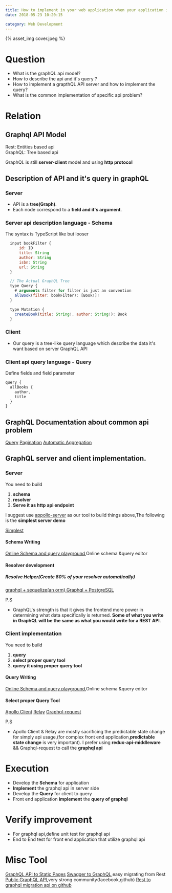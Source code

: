 ```yaml
---
title: How to implement in your web application when your application is supporting REST
date: 2018-05-23 10:20:15

category: Web Development
---
```


{% asset_img cover.jpeg %}

# Question

- What is the graphQL api model?
- How to describe the api and it's query ?
- How to implement a grapthQL API server and how to implement the query?
- What is the common implementation of specific api problem?

# Relation

## Graphql API Model

Rest: Entities based api  
GraphQL: Tree based api

GraphQL is still **server-client** model and using **http protocol**

## Description of API and it's query in graphQL

### Server

- API is a **tree(Graph)**.
- Each node correspond to a **field and it's argument**.

### Server api description language - Schema

The syntax is TypeScript like but looser

```javascript
  input bookFilter {
      id: ID
      title: String
      author: String
      isbn: String
      url: String
  }

  // The Actual GraphQL Tree
  type Query {
    # arguments filter for filter is just an convention
    allBook(filter: bookFilter): [Book!]!
  }

  type Mutation {
    createBook(title: String!, author: String!): Book
  }
```

### Client

- Our query is a tree-like query language which describe the data it's want based on server GraphQL API

### Client api query language - Query

Define fields and field parameter

```javascript
query {
  allBooks {
    author,
    title
  }
}
```

## GraphQL Documentation about common api problem

[Query](https://graphql.org/learn/queries)
[Pagination](https://graphql.org/learn/pagination/)
[Automatic Aggregation](https://stackoverflow.com/questions/34321688/can-graphql-return-aggregate-counts)

## GraphQL server and client implementation.

### Server

You need to build

1. **schema**
2. **resolver**
3. **Serve it as http api endpoint**

I suggest use [appollo-server](https://github.com/apollographql/apollo-server) as our tool to build things above,The following is the **simplest server demo**

[Simplest](https://github.com/hemanth/graphql-demo)

#### Schema Writing

[Online Schema and query playground](https://launchpad.graphql.com/zr173pnqx7),Online schema &query editor

#### Resolver development

##### Resolve Helper(Create 80% of your resolver automatically)

[graphql + sequelize(an orm) ](https://github.com/mickhansen/graphql-sequelize)
[Graphql + PostgreSQL](https://github.com/graphile/postgraphile)

P.S

- GraphQL's strength is that it gives the frontend more power in determining what data specifically is returned. **Some of what you write in GraphQL will be the same as what you would write for a REST API**.

### Client implementation

You need to build

1. **query**
2. **select proper query tool**
3. **query it using proper query tool**

#### Query Writing

[Online Schema and query playground](https://launchpad.graphql.com/zr173pnqx7),Online schema &query editor

#### Select proper Query Tool

[Apollo Client](https://www.apollographql.com/docs/react/)
[Relay](https://www.learnrelay.org/)
[Graphql-request](https://github.com/prismagraphql/graphql-request)

P.S

- Apollo Client & Relay are mostly sacrificing the predictable state change for simply api usage,(for complex front end application,**predictable state change** is very important). I prefer using **redux-api-middleware** && Graphql-request to call the **graphql api**

# Execution

- Develop the **Schema** for application
- **Implement** the graphql api in server side
- Develop the **Query** for client to query
- Front end application **implement** the **query of graphql**

# Verify improvement

- For graphql api,define unit test for graphql api
- End to End test for front end application that utilize graphql api

# Misc Tool

[GraphQL API to Static Pages](https://github.com/2fd/graphdoc)
[Swagger to GraphQL](https://github.com/yarax/swagger-to-graphql),easy migrating from Rest
[Public GraphQL API](https://github.com/APIs-guru/graphql-apis),very strong community(facebook,github)
[Rest to graphql migration api on github](https://developer.github.com/v4/guides/migrating-from-rest/)
